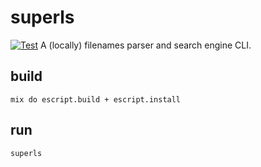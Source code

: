 # superls
[![Test](https://github.com/bougueil/superls/actions/workflows/ci.yml/badge.svg)](https://github.com/bougueil/superls/actions/workflows/ci.yml)
A (locally) filenames parser and search engine CLI.

## build
```
mix do escript.build + escript.install
```

## run
```
superls
```
